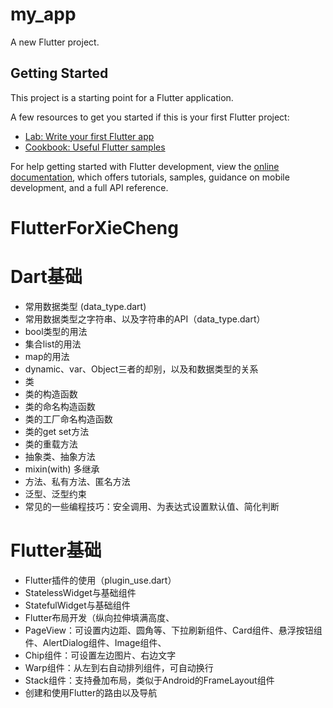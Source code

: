 # my_app

A new Flutter project.

## Getting Started

This project is a starting point for a Flutter application.

A few resources to get you started if this is your first Flutter project:

- [Lab: Write your first Flutter app](https://docs.flutter.dev/get-started/codelab)
- [Cookbook: Useful Flutter samples](https://docs.flutter.dev/cookbook)

For help getting started with Flutter development, view the
[online documentation](https://docs.flutter.dev/), which offers tutorials,
samples, guidance on mobile development, and a full API reference.
# FlutterForXieCheng


# Dart基础
- 常用数据类型 (data_type.dart)
- 常用数据类型之字符串、以及字符串的API（data_type.dart）
- bool类型的用法
- 集合list的用法
- map的用法
- dynamic、var、Object三者的却别，以及和数据类型的关系
- 类
- 类的构造函数
- 类的命名构造函数
- 类的工厂命名构造函数
- 类的get set方法
- 类的重载方法
- 抽象类、抽象方法
- mixin(with) 多继承
- 方法、私有方法、匿名方法
- 泛型、泛型约束
- 常见的一些编程技巧：安全调用、为表达式设置默认值、简化判断

# Flutter基础
- Flutter插件的使用（plugin_use.dart）
- StatelessWidget与基础组件
- StatefulWidget与基础组件
- Flutter布局开发（纵向拉伸填满高度、
- PageView：可设置内边距、圆角等、下拉刷新组件、Card组件、悬浮按钮组件、AlertDialog组件、Image组件、
- Chip组件：可设置左边图片、右边文字
- Warp组件：从左到右自动排列组件，可自动换行
- Stack组件：支持叠加布局，类似于Android的FrameLayout组件
- 创建和使用Flutter的路由以及导航